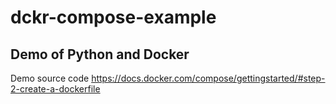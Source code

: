 # dckr-compose-example

## Demo of Python and Docker

Demo source code 
https://docs.docker.com/compose/gettingstarted/#step-2-create-a-dockerfile
